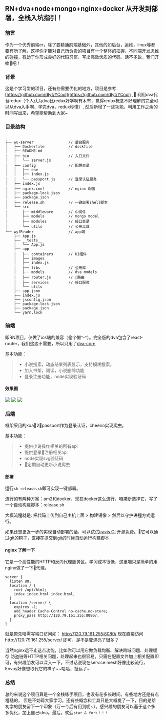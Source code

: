 ## RN+dva+node+mongo+nginx+docker 从开发到部署，全栈入坑指引！

### 前言

作为一个优秀前端er，除了要精通前端基础外，其他的如后台，运维，linux等都要有所了解。这样你才能对自己所负责的项目有一个整体的把握，不同端开发思维的碰撞，有助于你形成良好的代码习惯，写出高效优质的代码。话不多说，我们开始吧！

### 背景

这是个学习型的项目，还有些需要优化的地方，项目是参考 [https://github.com/dlyt/YCool](https://github.com/dlyt/YCool) , 利用dva代替redux（个人认为dva比redux好学啊有木有，觉得redux概念不好理解的完全可以从dva入手啊，学完dva，redux秒懂）, 然后新增了一些功能。利用工作之余的时间写出来，希望能帮助到大家~

### 目录结构
```
.
├── wu-server                // 后台服务
│   ├── Dockerfile           // dockfile
│   ├── README.md
│   ├── bin                  // 入口文件
│   │   └── server.js
│   ├── config               // 配置目录
│   │   ├── env
│   │   ├── index.js
│   │   └── passport.js      // 登录认证服务
│   ├── index.js
│   ├── nginx.conf           // nginx 配置
│   ├── package-lock.json
│   ├── package.json
│   ├── release.sh           // 一键部署shell脚本
│   └── src
│       ├── middleware       // 中间件
│       ├── models           // mongo model
│       ├── modules          // 接口目录
│       └── utils            // 公用工具
└── wyfReader                // app端    
    ├── App.js
    ├── __tests__
    │   └── App.js
    ├── app
    │   ├── containers       // UI组件
    │   ├── images
    │   ├── index.js
    │   ├── libs             // 公用库
    │   ├── models           // dva models
    │   ├── router.js        // 路由
    │   ├── services         // 接口服务
    │   └── utils
    ├── app.json
    ├── index.js
    ├── jsconfig.json
    ├── package-lock.json
    ├── package.json
    └── yarn.lock
```
### 前端 

即RN项目，仅做了ios端的兼容（偷个懒^-^）。完全版的dva包含了react-router，我们这边不需要，所以只用了[dva-core](https://github.com/dvajs/dva/tree/master/packages/dva-core)

基本功能：
>* 小说搜索，动态结果列表显示，支持模糊搜索。
>*  加入书架，阅读，小说删除功能
>* 登录注册功能，node实现验证码

#### 效果图
![](http://og1m0yoqf.bkt.clouddn.com/1.gif)
![](http://og1m0yoqf.bkt.clouddn.com/2.gif)
![](http://og1m0yoqf.bkt.clouddn.com/3.gif)

### 后端

框架采用的koa2，passport作为登录认证，cheerio实现爬虫。

基本功能：
>* 提供小说操作相关的所有api
>* 提供登录注册相关api
>* node实现svg验证码
>* 定期自动更新小说爬虫

#### 部署

运行`sh release.sh`即可实现一键部署。

流行的有两种方案：pm2和docker，现在docker这么流行，咱果断选择它，写了一个自动构建脚本：release.sh

大概流程就是: 把代码上传到自己主机上面 > 构建镜像 > 然后以守护进程方式运行。

如果还想更近一步的实现自动部署的话，可以试试[travis CI](https://www.travis-ci.org/) 开源免费。它可以通过git的钩子，直接在提交到git的时候自动运行构建脚本

#### nginx 了解一下


它是一个高性能的HTTP和反向代理服务区。学习成本很低，这里咱只是简单的用nginx做了一下代理。
```
server {
  listen 80;
  location / {
    root /opt/html;
    index index.html index.html;
  }
  location /server/ {
    expires -1;
    add_header Cache-Control no-cache,no-store;
    proxy_pass http://120.79.161.255:8080/;
  }
}
```
就是原先咱需写端口访问如： http://120.79.161.255:8080/ 现在直接访问http://120.79.161.255/server/ 即可，是不是变漂亮了很多？

当然nginx远不止这点功能，比如你可以用它做负载均衡、解决跨域问题、处理缓存 防盗链等HTTP相关问题，处理起来也很容易，只需在配置文件加上相关配置即可，有兴趣朋友可以深入一下。不过话说现在service mesh好像比较流行，Envoy好像想取代它的样子~~哈哈，扯远了~


### 总结

总的来说这个项目算是一个全栈练手项目，也没有花多长时间。有些地方还是有点粗糙的，
但是不妨碍大家学习。还有些概念和工具只是大概提了一下，目的是给初学的朋友留下一个印象（万一今后有用到呢~）。感兴趣的朋友可以基于这个多多优化，加上自己idea。最后，欢迎`star & fork！！！`



